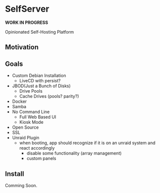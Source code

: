 # SelfServer
**WORK IN PROGRESS**

Opinionated Self-Hosting Platform

## Motivation


## Goals
- Custom Debian Installation
  - LiveCD with persist?
- JBOD(Just a Bunch of Disks)
  - Drive Pools
  - Cache Drives (pools? parity?)
- Docker
- Samba
- No Command Line
  - Full Web Based UI
  - Kiosk Mode
- Open Source
- SSL
- Unraid Plugin
  - when booting, app should recognize if it is on an unraid system and react accordingly
    - disable some functionality (array management)
    - custom panels


## Install

Comming Soon.